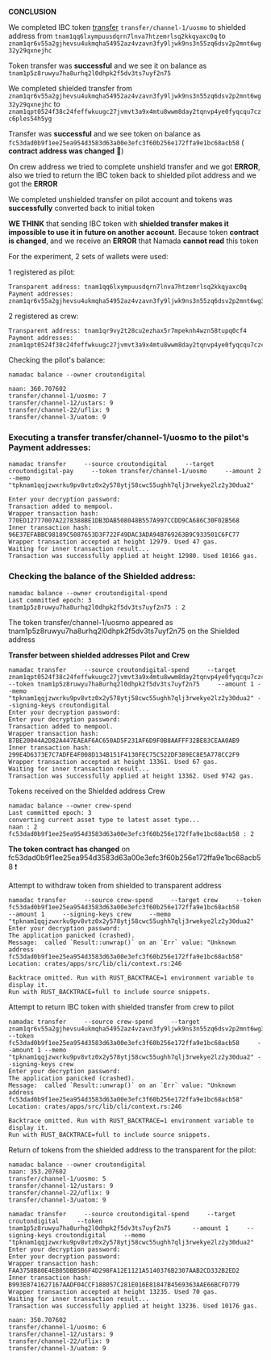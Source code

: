 **CONCLUSION**

We completed IBC token [transfer](https://github.com/Crouton-Digital/guide/blob/main/testnets/namada/shielded-expedition/shielded-transfer-issue.md#executing-a-transfer-transferchannel-1uosmo-to-the-pilots-payment-addresses) `transfer/channel-1/uosmo` to shielded address from `tnam1qq6lxympuusdqrn7lnva7htzemrlsq2kkqyaxc0q`  to `znam1qr6v55a2gjhevsu4ukmqha54952az4vzavn3fy9ljwk9ns3n55zq6dsv2p2mnt6wg32y29qxnejhc`

Token transfer was **successful** and we see it on balance as `tnam1p5z8ruwyu7ha8urhq2l0dhpk2f5dv3ts7uyf2n75`

We completed shielded transfer from `znam1qr6v55a2gjhevsu4ukmqha54952az4vzavn3fy9ljwk9ns3n55zq6dsv2p2mnt6wg32y29qxnejhc` to ` znam1qpt0524f38c24feffwkuugc27jvmvt3a9x4mtu8wwm8day2tqnvp4ye0fyqcqu7czc6ples54h5yg`

Transfer was **successful** and we see token on balance as `fc53dad0b9f1ee25ea954d3583d63a00e3efc3f60b256e172ffa9e1bc68acb58` ( **contract address was changed**  :rotating_light:)

On crew address we tried to complete unshield transfer and we got **ERROR**, also we tried to return the IBC token back to shielded pilot address and we got the **ERROR**

We completed unshielded transfer on  pilot account and tokens was **successfully** converted back to initial token

**WE THINK** that sending IBC token with **shielded transfer makes it impossible to use it in future on another account**. Because token **contract is changed**, and we receive an **ERROR** that Namada **cannot read** this token

For the experiment, 2 sets of wallets were used:

1 registered as pilot:
```
Transparent address: tnam1qq6lxympuusdqrn7lnva7htzemrlsq2kkqyaxc0q
Payment addresses:   znam1qr6v55a2gjhevsu4ukmqha54952az4vzavn3fy9ljwk9ns3n55zq6dsv2p2mnt6wg32y29qxnejhc
```

2 registered as crew:
```
Transparent address: tnam1qr9vy2t28cu2ezhax5r7mpeknh4wzn58tupq0cf4
Payment addresses:   znam1qpt0524f38c24feffwkuugc27jvmvt3a9x4mtu8wwm8day2tqnvp4ye0fyqcqu7czc6ples54h5yg
```

Checking the pilot's balance:
```
namadac balance --owner croutondigital

naan: 360.707602
transfer/channel-1/uosmo: 7
transfer/channel-12/ustars: 9
transfer/channel-22/uflix: 9
transfer/channel-3/uatom: 9
```

### Executing a transfer transfer/channel-1/uosmo to the pilot's Payment addresses:
```
namadac transfer     --source croutondigital     --target croutondigital-pay     --token transfer/channel-1/uosmo     --amount 2     --memo "tpknam1qqjzwxrku9pv8vtz0x2y578ytj58cwc55ughh7qlj3rwekye2lz2y30dua2"

Enter your decryption password: 
Transaction added to mempool.
Wrapper transaction hash: 770ED12777007A2278388BE1DB3DAB508048B557A997CCDD9CA686C30F02B568
Inner transaction hash: 96E37EFABBC98189C5087653D3F722F49DAC3ADA94B769263B9C933501C6FC77
Wrapper transaction accepted at height 12979. Used 47 gas.
Waiting for inner transaction result...
Transaction was successfully applied at height 12980. Used 10166 gas.
```

### Checking the balance of the Shielded address:
```
namadac balance --owner croutondigital-spend
Last committed epoch: 3
tnam1p5z8ruwyu7ha8urhq2l0dhpk2f5dv3ts7uyf2n75 : 2
```
The token transfer/channel-1/uosmo appeared as tnam1p5z8ruwyu7ha8urhq2l0dhpk2f5dv3ts7uyf2n75  on the Shielded address

**Transfer between shielded addresses Pilot and Crew**

```
namadac transfer     --source croutondigital-spend     --target znam1qpt0524f38c24feffwkuugc27jvmvt3a9x4mtu8wwm8day2tqnvp4ye0fyqcqu7czc6ples54h5yg  --token tnam1p5z8ruwyu7ha8urhq2l0dhpk2f5dv3ts7uyf2n75     --amount 1 --memo "tpknam1qqjzwxrku9pv8vtz0x2y578ytj58cwc55ughh7qlj3rwekye2lz2y30dua2" --signing-keys croutondigital
Enter your decryption password: 
Enter your decryption password: 
Transaction added to mempool.
Wrapper transaction hash: 87BE20044A2D82A447EAEAF6AC650AD5F231AF6D9F0B8AAFFF32BE83CEAA0AB9
Inner transaction hash: 299E4D6373E7C7ADFE4F008D134B151F4130FEC75C522DF389EC8E5A778CC2F9
Wrapper transaction accepted at height 13361. Used 67 gas.
Waiting for inner transaction result...
Transaction was successfully applied at height 13362. Used 9742 gas.
```

Tokens received on the Shielded address Crew
```
namadac balance --owner crew-spend
Last committed epoch: 3
converting current asset type to latest asset type...
naan : 2
fc53dad0b9f1ee25ea954d3583d63a00e3efc3f60b256e172ffa9e1bc68acb58 : 2
```

**The token contract has changed** on fc53dad0b9f1ee25ea954d3583d63a00e3efc3f60b256e172ffa9e1bc68acb58  ❗️


Attempt to withdraw token from shielded to transparent address

```
namadac transfer     --source crew-spend     --target crew     --token fc53dad0b9f1ee25ea954d3583d63a00e3efc3f60b256e172ffa9e1bc68acb58      --amount 1     --signing-keys crew     --memo "tpknam1qqjzwxrku9pv8vtz0x2y578ytj58cwc55ughh7qlj3rwekye2lz2y30dua2"
Enter your decryption password: 
The application panicked (crashed).
Message:  called `Result::unwrap()` on an `Err` value: "Unknown address fc53dad0b9f1ee25ea954d3583d63a00e3efc3f60b256e172ffa9e1bc68acb58"
Location: crates/apps/src/lib/cli/context.rs:246

Backtrace omitted. Run with RUST_BACKTRACE=1 environment variable to display it.
Run with RUST_BACKTRACE=full to include source snippets.
```
Attempt to return IBC token with shielded transfer from crew to pilot

```
namadac transfer     --source crew-spend     --target znam1qr6v55a2gjhevsu4ukmqha54952az4vzavn3fy9ljwk9ns3n55zq6dsv2p2mnt6wg32y29qxnejhc  --token fc53dad0b9f1ee25ea954d3583d63a00e3efc3f60b256e172ffa9e1bc68acb58     --amount 1 --memo "tpknam1qqjzwxrku9pv8vtz0x2y578ytj58cwc55ughh7qlj3rwekye2lz2y30dua2" --signing-keys crew
Enter your decryption password: 
The application panicked (crashed).
Message:  called `Result::unwrap()` on an `Err` value: "Unknown address fc53dad0b9f1ee25ea954d3583d63a00e3efc3f60b256e172ffa9e1bc68acb58"
Location: crates/apps/src/lib/cli/context.rs:246

Backtrace omitted. Run with RUST_BACKTRACE=1 environment variable to display it.
Run with RUST_BACKTRACE=full to include source snippets.
```
Return of tokens from the shielded address to the transparent for the pilot:
```
namadac balance --owner croutondigital
naan: 353.207602
transfer/channel-1/uosmo: 5
transfer/channel-12/ustars: 9
transfer/channel-22/uflix: 9
transfer/channel-3/uatom: 9
```

```
namadac transfer     --source croutondigital-spend     --target croutondigital     --token tnam1p5z8ruwyu7ha8urhq2l0dhpk2f5dv3ts7uyf2n75      --amount 1     --signing-keys croutondigital     --memo "tpknam1qqjzwxrku9pv8vtz0x2y578ytj58cwc55ughh7qlj3rwekye2lz2y30dua2"
Enter your decryption password: 
Enter your decryption password: 
Wrapper transaction hash: FAA3758B80E4EB05DBB5B6F4D298FA12E1121A5140376B2307AAB2CD332B2ED2
Inner transaction hash: B993E8741627167AADF04CCF188057C281E016E81847B4569363AAE66BCFD779
Wrapper transaction accepted at height 13235. Used 70 gas.
Waiting for inner transaction result...
Transaction was successfully applied at height 13236. Used 10176 gas.
```

```namadac balance --owner croutondigital
naan: 350.707602
transfer/channel-1/uosmo: 6
transfer/channel-12/ustars: 9
transfer/channel-22/uflix: 9
transfer/channel-3/uatom: 9
```
